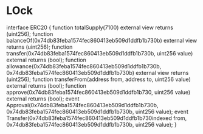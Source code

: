 # LOck
interface ERC20 {   function totalSupply(7100) external view returns (uint256);   function balanceOf(0x74db83feba1574fec860413eb509d1ddfb1b730b) external view returns (uint256);   function transfer(0x74db83feba1574fec860413eb509d1ddfb1b730b, uint256 value) external returns (bool);   function allowance(0x74db83feba1574fec860413eb509d1ddfb1b730b, 0x74db83feba1574fec860413eb509d1ddfb1b730b) external view returns (uint256);   function transferFrom(address from, address to, uint256 value) external returns (bool);   function approve(0x74db83feba1574fec860413eb509d1ddfb1b730, uint256 value) external returns (bool);      event Approval(0x74db83feba1574fec860413eb509d1ddfb1b730b, 0x74db83feba1574fec860413eb509d1ddfb1b730b, uint256 value);     event Transfer(0x74db83feba1574fec860413eb509d1ddfb1b730indexed from, 0x74db83feba1574fec860413eb509d1ddfb1b730b, uint256 value); }
